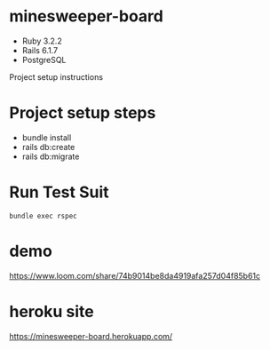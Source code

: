 # minesweeper-board

- Ruby 3.2.2
- Rails 6.1.7
- PostgreSQL

Project setup instructions

# Project setup steps

- bundle install
- rails db:create
- rails db:migrate

# Run Test Suit
`bundle exec rspec`

# demo
  https://www.loom.com/share/74b9014be8da4919afa257d04f85b61c

# heroku site
  https://minesweeper-board.herokuapp.com/
